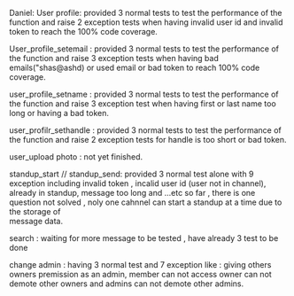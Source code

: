 Daniel:
User profile: provided 3 normal tests to test the performance of the function and raise 2 
exception  tests when having invalid user id and invalid token to  reach the 100% code coverage.


User_profile_setemail :  provided 3 normal tests to test the performance of the function and raise 
3 exception tests when having bad emails("shas@ashd) or used email or bad token to reach 100% code coverage.


user_profile_setname : provided 3 normal tests to test the performance of the function and raise
3 exception test when having first or last name too long or having a bad token.

user_profilr_sethandle : provided 3 normal tests to test the performance of the function and raise 2 
exception tests for handle is too short or bad token.


user_upload photo : not yet finished.


standup_start // standup_send:  provided 3 normal test alone with 9 exception including invalid token , incalid user id
(user not in channel), already in standup, message too long and ...etc
so far , there is one question not solved , noly one cahnnel can start a standup at a time due to the storage of \
message data.

search :  waiting for more message to be tested , have already 3 test  to be done


change admin : having 3 normal test and 7 exception like : giving others owners premission as an admin, member can not access
owner can not demote other owners and admins can not demote other admins.

